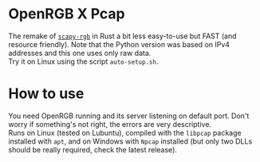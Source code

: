 # OpenRGB X Pcap
The remake of [`scapy-rgb`](https://github.com/p6nj/scapy-music/blob/main/SacpyRGB.py) in Rust a bit less easy-to-use but FAST (and resource friendly).
Note that the Python version was based on IPv4 addresses and this one uses only raw data.  
Try it on Linux using the script `auto-setup.sh`.
# How to use
You need OpenRGB running and its server listening on default port. Don't worry if something's not right, the errors are very descriptive.  
Runs on Linux (tested on Lubuntu), compiled with the `libpcap` package installed with `apt`, and on Windows with `Npcap` installed (but only two DLLs should be really required, check the latest release).
